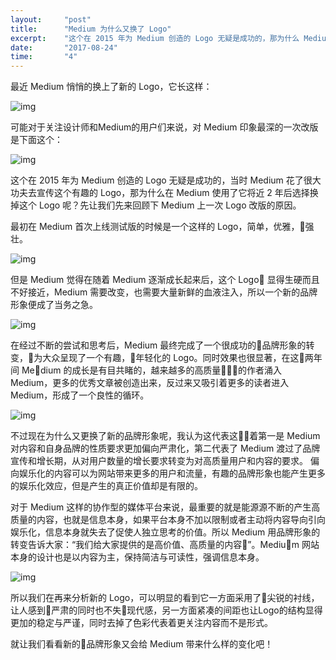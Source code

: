 ```yaml
---
layout:     "post"
title:      "Medium 为什么又换了 Logo"
excerpt:    "这个在 2015 年为 Medium 创造的 Logo 无疑是成功的，那为什么 Medium 将近 2 年后选择换掉它呢？让我们先来回顾下 Medium 上一次 Logo 改版的原因..."
date:       "2017-08-24"
time:       "4"
---
```


最近 Medium 悄悄的换上了新的 Logo，它长这样：

![img](https://cdn.jsdelivr.net/gh/zuozizhen/oss@master/img/20201017172309.png)

可能对于关注设计师和Medium的用户们来说，对 Medium 印象最深的一次改版是下面这个：

![img](https://cdn.jsdelivr.net/gh/zuozizhen/oss@master/img/20201017172323.png)

这个在 2015 年为 Medium 创造的 Logo 无疑是成功的，当时 Medium 花了很大功夫去宣传这个有趣的 Logo，那为什么在 Medium 使用了它将近 2 年后选择换掉这个 Logo 呢？先让我们先来回顾下 Medium 上一次 Logo 改版的原因。

最初在 Medium 首次上线测试版的时候是一个这样的 Logo，简单，优雅，强壮。

![img](https://cdn.jsdelivr.net/gh/zuozizhen/oss@master/img/20201017172336.png)

但是 Medium 觉得在随着 Medium 逐渐成长起来后，这个 Logo 显得生硬而且不好接近，Medium 需要改变，也需要大量新鲜的血液注入，所以一个新的品牌形象便成了当务之急。

![img](https://cdn.jsdelivr.net/gh/zuozizhen/oss@master/img/20201017172348.png)

在经过不断的尝试和思考后，Medium 最终完成了一个很成功的品牌形象的转变，为大众呈现了一个有趣，年轻化的 Logo。同时效果也很显著，在这两年间 Medium 的成长是有目共睹的，越来越多的高质量的作者涌入 Medium，更多的优秀文章被创造出来，反过来又吸引着更多的读者进入 Medium，形成了一个良性的循环。

![img](https://cdn.jsdelivr.net/gh/zuozizhen/oss@master/img/20201017172400.png)

不过现在为什么又更换了新的品牌形象呢，我认为这代表这着第一是 Medium 对内容和自身品牌的性质要求更加偏向严肃化，第二代表了 Medium 渡过了品牌宣传和增长期，从对用户数量的增长要求转变为对高质量用户和内容的要求。
偏向娱乐化的内容可以为网站带来更多的用户和流量，有趣的品牌形象也能产生更多的娱乐化效应，但是产生的真正价值却是有限的。

对于 Medium 这样的协作型的媒体平台来说，最重要的就是能源源不断的产生高质量的内容，也就是信息本身，如果平台本身不加以限制或者主动将内容导向引向娱乐化，信息本身就失去了促使人独立思考的价值。所以 Medium 用品牌形象的转变告诉大家：“我们给大家提供的是高价值、高质量的内容”。Medium 网站本身的设计也是以内容为主，保持简洁与可读性，强调信息本身。

![img](https://cdn.jsdelivr.net/gh/zuozizhen/oss@master/img/20201017172421.png)

所以我们在再来分析新的 Logo，可以明显的看到它一方面采用了尖锐的衬线，让人感到严肃的同时也不失现代感，另一方面紧凑的间距也让Logo的结构显得更加的稳定与严谨，同时去掉了色彩代表着更关注内容而不是形式。

就让我们看看新的品牌形象又会给 Medium 带来什么样的变化吧！
